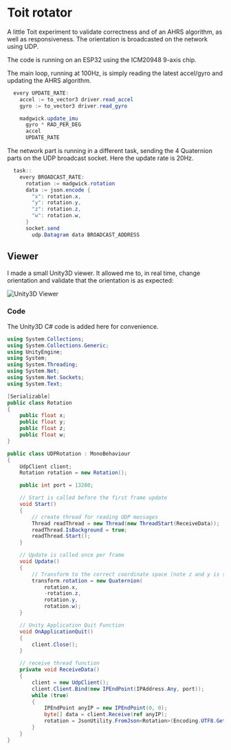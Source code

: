 # Toit rotator

A little Toit experiment to validate correctness and of an AHRS algorithm, as well as responsiveness. The orientation is broadcasted on the network using UDP.

The code is running on an ESP32 using the ICM20948 9-axis chip.

The main loop, running at 100Hz, is simply reading the latest accel/gyro and updating the AHRS algorithm.

```c#
  every UPDATE_RATE:
    accel := to_vector3 driver.read_accel
    gyro := to_vector3 driver.read_gyro

    madgwick.update_imu
      gyro * RAD_PER_DEG
      accel
      UPDATE_RATE
```

The network part is running in a different task, sending the 4 Quaternion parts on the UDP broadcast socket. Here the update rate is 20Hz.

```c#
  task::
    every BROADCAST_RATE:
      rotation := madgwick.rotation
      data := json.encode {
        "x": rotation.x,
        "y": rotation.y,
        "z": rotation.z,
        "w": rotation.w,
      }
      socket.send
        udp.Datagram data BROADCAST_ADDRESS
```


## Viewer

I made a small Unity3D viewer. It allowed me to, in real time, change orientation and validate that the orientation is as expected:

![Unity3D Viewer](https://user-images.githubusercontent.com/22043/140651576-6fdc41be-0ba1-4f5a-afe6-c34f01a66d3e.gif)

### Code

The Unity3D C# code is added here for convenience.

```C#
using System.Collections;
using System.Collections.Generic;
using UnityEngine;
using System;
using System.Threading;
using System.Net;
using System.Net.Sockets;
using System.Text;

[Serializable]
public class Rotation
{
    public float x;
    public float y;
    public float z;
    public float w;
}

public class UDPRotation : MonoBehaviour
{
    UdpClient client;
    Rotation rotation = new Rotation();

    public int port = 13280;

    // Start is called before the first frame update
    void Start()
    {
        // create thread for reading UDP messages
        Thread readThread = new Thread(new ThreadStart(ReceiveData));
        readThread.IsBackground = true;
        readThread.Start();
    }

    // Update is called once per frame
    void Update()
    {
        // Transform to the correct coordinate space (note z and y is swapped, z is negated).
        transform.rotation = new Quaternion(
            rotation.x,
            -rotation.z,
            rotation.y,
            rotation.w);
    }

    // Unity Application Quit Function
    void OnApplicationQuit()
    {
        client.Close();
    }

    // receive thread function
    private void ReceiveData()
    {
        client = new UdpClient();
        client.Client.Bind(new IPEndPoint(IPAddress.Any, port));
        while (true)
        {  
            IPEndPoint anyIP = new IPEndPoint(0, 0);
            byte[] data = client.Receive(ref anyIP);
            rotation = JsonUtility.FromJson<Rotation>(Encoding.UTF8.GetString(data));
        }
    }
}
```
